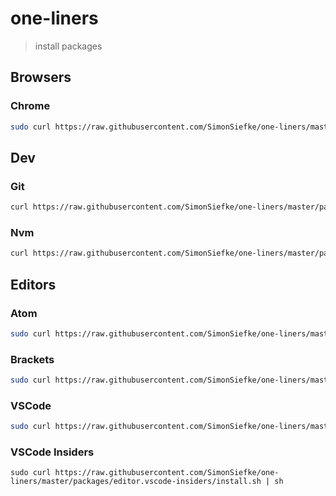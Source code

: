# one-liners

>  install packages 


## Browsers

### Chrome

```sh
sudo curl https://raw.githubusercontent.com/SimonSiefke/one-liners/master/packages/browser.chrome/install.sh | sh
```

## Dev

### Git

```sh
curl https://raw.githubusercontent.com/SimonSiefke/one-liners/master/packages/dev.git/install.sh | sh
```

### Nvm

```sh
curl https://raw.githubusercontent.com/SimonSiefke/one-liners/master/packages/dev.nvm/install.sh | sh
```

## Editors

### Atom

```sh
sudo curl https://raw.githubusercontent.com/SimonSiefke/one-liners/master/packages/editor.atom/install.sh | sh
```

### Brackets

```sh
sudo curl https://raw.githubusercontent.com/SimonSiefke/one-liners/master/packages/editor.brackets/install.sh | sh
```

### VSCode

```sh
sudo curl https://raw.githubusercontent.com/SimonSiefke/one-liners/master/packages/editor.vscode/install.sh | sh
```

### VSCode Insiders

```
sudo curl https://raw.githubusercontent.com/SimonSiefke/one-liners/master/packages/editor.vscode-insiders/install.sh | sh
```